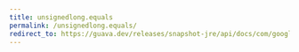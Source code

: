 ```yaml
---
title: unsignedlong.equals
permalink: /unsignedlong.equals/
redirect_to: https://guava.dev/releases/snapshot-jre/api/docs/com/google/common/primitives/UnsignedLong.html#equals-java.lang.Object-
---
```

